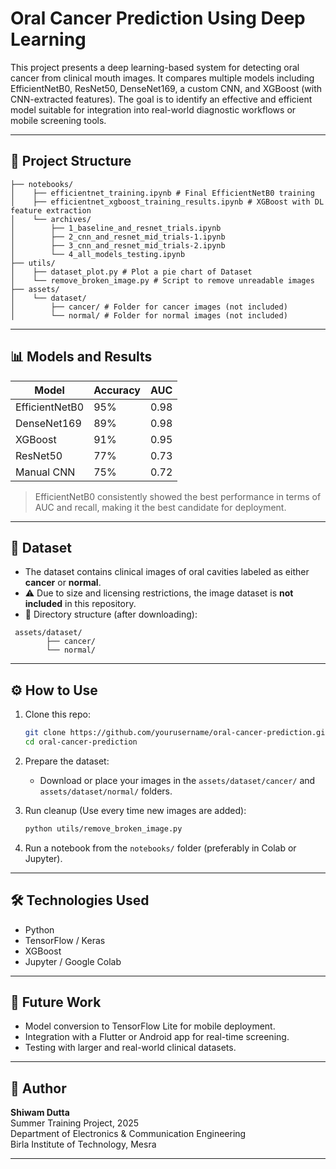 # Oral Cancer Prediction Using Deep Learning

This project presents a deep learning-based system for detecting oral cancer from clinical mouth images. It compares multiple models including EfficientNetB0, ResNet50, DenseNet169, a custom CNN, and XGBoost (with CNN-extracted features). The goal is to identify an effective and efficient model suitable for integration into real-world diagnostic workflows or mobile screening tools.

---

## 📁 Project Structure

```
├── notebooks/
│    ├── efficientnet_training.ipynb # Final EfficientNetB0 training
│    ├── efficientnet_xgboost_training_results.ipynb # XGBoost with DL feature extraction
│    └── archives/
│        ├── 1_baseline_and_resnet_trials.ipynb
│        ├── 2_cnn_and_resnet_mid_trials-1.ipynb
│        ├── 3_cnn_and_resnet_mid_trials-2.ipynb
│        └── 4_all_models_testing.ipynb
├── utils/
│    ├── dataset_plot.py # Plot a pie chart of Dataset
│    └── remove_broken_image.py # Script to remove unreadable images
├── assets/
│    └── dataset/
│        ├── cancer/ # Folder for cancer images (not included)
│        └── normal/ # Folder for normal images (not included)
```

---

## 📊 Models and Results

| Model          | Accuracy | AUC  |
| -------------- | -------- | ---- |
| EfficientNetB0 | 95%      | 0.98 |
| DenseNet169    | 89%      | 0.98 |
| XGBoost        | 91%      | 0.95 |
| ResNet50       | 77%      | 0.73 |
| Manual CNN     | 75%      | 0.72 |

> EfficientNetB0 consistently showed the best performance in terms of AUC and recall, making it the best candidate for deployment.

---

## 📂 Dataset

- The dataset contains clinical images of oral cavities labeled as either **cancer** or **normal**.
- ⚠️ Due to size and licensing restrictions, the image dataset is **not included** in this repository.
- 📁 Directory structure (after downloading):

```
 assets/dataset/
        ├── cancer/
        └── normal/
```

---

## ⚙️ How to Use

1. Clone this repo:

   ```bash
   git clone https://github.com/yourusername/oral-cancer-prediction.git
   cd oral-cancer-prediction
   ```

2. Prepare the dataset:

   - Download or place your images in the `assets/dataset/cancer/` and `assets/dataset/normal/` folders.

3. Run cleanup (Use every time new images are added):

   ```bash
   python utils/remove_broken_image.py
   ```

4. Run a notebook from the `notebooks/` folder (preferably in Colab or Jupyter).

---

## 🛠️ Technologies Used

- Python
- TensorFlow / Keras
- XGBoost
- Jupyter / Google Colab

---

## 🧠 Future Work

- Model conversion to TensorFlow Lite for mobile deployment.
- Integration with a Flutter or Android app for real-time screening.
- Testing with larger and real-world clinical datasets.

---

## 👤 Author

**Shiwam Dutta**  
Summer Training Project, 2025  
Department of Electronics & Communication Engineering  
Birla Institute of Technology, Mesra

---
